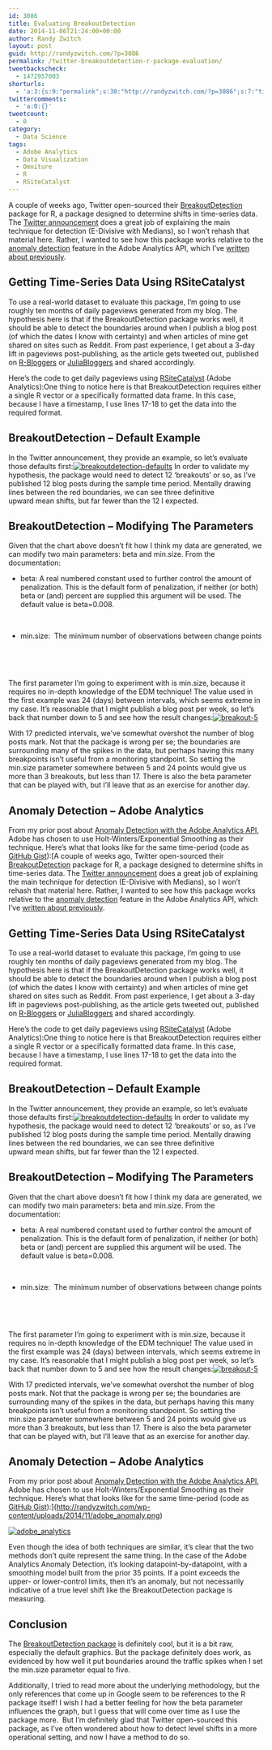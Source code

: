 ```yaml
---
id: 3086
title: Evaluating BreakoutDetection
date: 2014-11-06T21:24:00+00:00
author: Randy Zwitch
layout: post
guid: http://randyzwitch.com/?p=3086
permalink: /twitter-breakoutdetection-r-package-evaluation/
tweetbackscheck:
  - 1472957003
shorturls:
  - 'a:3:{s:9:"permalink";s:30:"http://randyzwitch.com/?p=3086";s:7:"tinyurl";s:26:"http://tinyurl.com/m9swzkp";s:4:"isgd";s:19:"http://is.gd/Qbqcmj";}'
twittercomments:
  - 'a:0:{}'
tweetcount:
  - 0
category:
  - Data Science
tags:
  - Adobe Analytics
  - Data Visualization
  - Omniture
  - R
  - RSiteCatalyst
---
```

A couple of weeks ago, Twitter open-sourced their <a title="Breakout Detection Twitter R" href="https://blog.twitter.com/2014/breakout-detection-in-the-wild" target="_blank">BreakoutDetection</a> package for R, a package designed to determine shifts in time-series data. The <a title="Twitter Breakout Detection" href="https://blog.twitter.com/2014/breakout-detection-in-the-wild" target="_blank">Twitter announcement</a> does a great job of explaining the main technique for detection (E-Divisive with Medians), so I won&#8217;t rehash that material here. Rather, I wanted to see how this package works relative to the <a title="RSiteCatalyst Anomaly Detection" href="http://randyzwitch.com/anomaly-detection-adobe-analytics-api/" target="_blank">anomaly detection</a> feature in the Adobe Analytics API, which I&#8217;ve <a title="Anomaly Detection Adobe API" href="http://randyzwitch.com/anomaly-detection-adobe-analytics-api/" target="_blank">written about previously</a>.

## Getting Time-Series Data Using RSiteCatalyst

To use a real-world dataset to evaluate this package, I&#8217;m going to use roughly ten months of daily pageviews generated from my blog. The hypothesis here is that if the BreakoutDetection package works well, it should be able to detect the boundaries around when I publish a blog post (of which the dates I know with certainty) and when articles of mine get shared on sites such as Reddit. From past experience, I get about a 3-day lift in pageviews post-publishing, as the article gets tweeted out, published on <a title="R Bloggers" href="http://www.r-bloggers.com/" target="_blank">R-Bloggers</a> or <a title="Julia Bloggers" href="http://www.juliabloggers.com/" target="_blank">JuliaBloggers</a> and shared accordingly.

Here&#8217;s the code to get daily pageviews using [RSiteCatalyst](http://cran.r-project.org/web/packages/RSiteCatalyst/index.html "RSiteCatalyst") (Adobe Analytics):One thing to notice here is that BreakoutDetection requires either a single R vector or a specifically formatted data frame. In this case, because I have a timestamp, I use lines 17-18 to get the data into the required format.



## BreakoutDetection &#8211; Default Example

In the Twitter announcement, they provide an example, so let&#8217;s evaluate those defaults first:[<img class="aligncenter size-full wp-image-3091" src="http://i0.wp.com/randyzwitch.com/wp-content/uploads/2014/11/breakoutdetection-defaults.png?fit=800%2C384" alt="breakoutdetection-defaults" srcset="http://i0.wp.com/randyzwitch.com/wp-content/uploads/2014/11/breakoutdetection-defaults.png?w=800 800w, http://i0.wp.com/randyzwitch.com/wp-content/uploads/2014/11/breakoutdetection-defaults.png?resize=150%2C72 150w, http://i0.wp.com/randyzwitch.com/wp-content/uploads/2014/11/breakoutdetection-defaults.png?resize=300%2C144 300w" sizes="(max-width: 800px) 100vw, 800px" data-recalc-dims="1" />](http://i0.wp.com/randyzwitch.com/wp-content/uploads/2014/11/breakoutdetection-defaults.png) In order to validate my hypothesis, the package would need to detect 12 &#8216;breakouts&#8217; or so, as I&#8217;ve published 12 blog posts during the sample time period. Mentally drawing lines between the red boundaries, we can see three definitive upward mean shifts, but far fewer than the 12 I expected.

## BreakoutDetection &#8211; Modifying The Parameters

Given that the chart above doesn&#8217;t fit how I think my data are generated, we can modify two main parameters: beta and min.size. From the documentation:

  * beta: A real numbered constant used to further control the amount of penalization. This is the default form of penalization, if neither (or both) beta or (and) percent are supplied this argument will be used. The default value is beta=0.008.

&nbsp;

  * min.size:  The minimum number of observations between change points

&nbsp;

&nbsp;

The first parameter I&#8217;m going to experiment with is min.size, because it requires no in-depth knowledge of the EDM technique! The value used in the first example was 24 (days) between intervals, which seems extreme in my case. It&#8217;s reasonable that I might publish a blog post per week, so let&#8217;s back that number down to 5 and see how the result changes:[<img class="aligncenter size-full wp-image-3096" src="http://i1.wp.com/randyzwitch.com/wp-content/uploads/2014/11/breakout-5.png?fit=800%2C384" alt="breakout-5" srcset="http://i1.wp.com/randyzwitch.com/wp-content/uploads/2014/11/breakout-5.png?w=800 800w, http://i1.wp.com/randyzwitch.com/wp-content/uploads/2014/11/breakout-5.png?resize=150%2C72 150w, http://i1.wp.com/randyzwitch.com/wp-content/uploads/2014/11/breakout-5.png?resize=300%2C144 300w" sizes="(max-width: 800px) 100vw, 800px" data-recalc-dims="1" />](http://i1.wp.com/randyzwitch.com/wp-content/uploads/2014/11/breakout-5.png)

With 17 predicted intervals, we&#8217;ve somewhat overshot the number of blog posts mark. Not that the package is wrong per se; the boundaries are surrounding many of the spikes in the data, but perhaps having this many breakpoints isn&#8217;t useful from a monitoring standpoint. So setting the min.size parameter somewhere between 5 and 24 points would give us more than 3 breakouts, but less than 17. There is also the beta parameter that can be played with, but I&#8217;ll leave that as an exercise for another day.

## Anomaly Detection &#8211; Adobe Analytics

From my prior post about <a title="Anomaly Detection Adobe API" href="http://randyzwitch.com/anomaly-detection-adobe-analytics-api/" target="_blank">Anomaly Detection with the Adobe Analytics API</a>, Adobe has chosen to use Holt-Winters/Exponential Smoothing as their technique. Here&#8217;s what that looks like for the same time-period (code as <a title="ggplot gist" href="https://gist.github.com/10ee7e43f1974015bf55.git" target="_blank">GitHub Gist</a>):[A couple of weeks ago, Twitter open-sourced their <a title="Breakout Detection Twitter R" href="https://blog.twitter.com/2014/breakout-detection-in-the-wild" target="_blank">BreakoutDetection</a> package for R, a package designed to determine shifts in time-series data. The <a title="Twitter Breakout Detection" href="https://blog.twitter.com/2014/breakout-detection-in-the-wild" target="_blank">Twitter announcement</a> does a great job of explaining the main technique for detection (E-Divisive with Medians), so I won&#8217;t rehash that material here. Rather, I wanted to see how this package works relative to the <a title="RSiteCatalyst Anomaly Detection" href="http://randyzwitch.com/anomaly-detection-adobe-analytics-api/" target="_blank">anomaly detection</a> feature in the Adobe Analytics API, which I&#8217;ve <a title="Anomaly Detection Adobe API" href="http://randyzwitch.com/anomaly-detection-adobe-analytics-api/" target="_blank">written about previously</a>.

## Getting Time-Series Data Using RSiteCatalyst

To use a real-world dataset to evaluate this package, I&#8217;m going to use roughly ten months of daily pageviews generated from my blog. The hypothesis here is that if the BreakoutDetection package works well, it should be able to detect the boundaries around when I publish a blog post (of which the dates I know with certainty) and when articles of mine get shared on sites such as Reddit. From past experience, I get about a 3-day lift in pageviews post-publishing, as the article gets tweeted out, published on <a title="R Bloggers" href="http://www.r-bloggers.com/" target="_blank">R-Bloggers</a> or <a title="Julia Bloggers" href="http://www.juliabloggers.com/" target="_blank">JuliaBloggers</a> and shared accordingly.

Here&#8217;s the code to get daily pageviews using [RSiteCatalyst](http://cran.r-project.org/web/packages/RSiteCatalyst/index.html "RSiteCatalyst") (Adobe Analytics):One thing to notice here is that BreakoutDetection requires either a single R vector or a specifically formatted data frame. In this case, because I have a timestamp, I use lines 17-18 to get the data into the required format.



## BreakoutDetection &#8211; Default Example

In the Twitter announcement, they provide an example, so let&#8217;s evaluate those defaults first:[<img class="aligncenter size-full wp-image-3091" src="http://i0.wp.com/randyzwitch.com/wp-content/uploads/2014/11/breakoutdetection-defaults.png?fit=800%2C384" alt="breakoutdetection-defaults" srcset="http://i0.wp.com/randyzwitch.com/wp-content/uploads/2014/11/breakoutdetection-defaults.png?w=800 800w, http://i0.wp.com/randyzwitch.com/wp-content/uploads/2014/11/breakoutdetection-defaults.png?resize=150%2C72 150w, http://i0.wp.com/randyzwitch.com/wp-content/uploads/2014/11/breakoutdetection-defaults.png?resize=300%2C144 300w" sizes="(max-width: 800px) 100vw, 800px" data-recalc-dims="1" />](http://i0.wp.com/randyzwitch.com/wp-content/uploads/2014/11/breakoutdetection-defaults.png) In order to validate my hypothesis, the package would need to detect 12 &#8216;breakouts&#8217; or so, as I&#8217;ve published 12 blog posts during the sample time period. Mentally drawing lines between the red boundaries, we can see three definitive upward mean shifts, but far fewer than the 12 I expected.

## BreakoutDetection &#8211; Modifying The Parameters

Given that the chart above doesn&#8217;t fit how I think my data are generated, we can modify two main parameters: beta and min.size. From the documentation:

  * beta: A real numbered constant used to further control the amount of penalization. This is the default form of penalization, if neither (or both) beta or (and) percent are supplied this argument will be used. The default value is beta=0.008.

&nbsp;

  * min.size:  The minimum number of observations between change points

&nbsp;

&nbsp;

The first parameter I&#8217;m going to experiment with is min.size, because it requires no in-depth knowledge of the EDM technique! The value used in the first example was 24 (days) between intervals, which seems extreme in my case. It&#8217;s reasonable that I might publish a blog post per week, so let&#8217;s back that number down to 5 and see how the result changes:[<img class="aligncenter size-full wp-image-3096" src="http://i1.wp.com/randyzwitch.com/wp-content/uploads/2014/11/breakout-5.png?fit=800%2C384" alt="breakout-5" srcset="http://i1.wp.com/randyzwitch.com/wp-content/uploads/2014/11/breakout-5.png?w=800 800w, http://i1.wp.com/randyzwitch.com/wp-content/uploads/2014/11/breakout-5.png?resize=150%2C72 150w, http://i1.wp.com/randyzwitch.com/wp-content/uploads/2014/11/breakout-5.png?resize=300%2C144 300w" sizes="(max-width: 800px) 100vw, 800px" data-recalc-dims="1" />](http://i1.wp.com/randyzwitch.com/wp-content/uploads/2014/11/breakout-5.png)

With 17 predicted intervals, we&#8217;ve somewhat overshot the number of blog posts mark. Not that the package is wrong per se; the boundaries are surrounding many of the spikes in the data, but perhaps having this many breakpoints isn&#8217;t useful from a monitoring standpoint. So setting the min.size parameter somewhere between 5 and 24 points would give us more than 3 breakouts, but less than 17. There is also the beta parameter that can be played with, but I&#8217;ll leave that as an exercise for another day.

## Anomaly Detection &#8211; Adobe Analytics

From my prior post about <a title="Anomaly Detection Adobe API" href="http://randyzwitch.com/anomaly-detection-adobe-analytics-api/" target="_blank">Anomaly Detection with the Adobe Analytics API</a>, Adobe has chosen to use Holt-Winters/Exponential Smoothing as their technique. Here&#8217;s what that looks like for the same time-period (code as <a title="ggplot gist" href="https://gist.github.com/10ee7e43f1974015bf55.git" target="_blank">GitHub Gist</a>):](http://randyzwitch.com/wp-content/uploads/2014/11/adobe_anomaly.png)

[<img class="aligncenter size-full wp-image-3103" src="http://i2.wp.com/randyzwitch.com/wp-content/uploads/2014/11/adobe_analytics.png?fit=800%2C502" alt="adobe_analytics" srcset="http://i2.wp.com/randyzwitch.com/wp-content/uploads/2014/11/adobe_analytics.png?w=800 800w, http://i2.wp.com/randyzwitch.com/wp-content/uploads/2014/11/adobe_analytics.png?resize=150%2C94 150w, http://i2.wp.com/randyzwitch.com/wp-content/uploads/2014/11/adobe_analytics.png?resize=300%2C188 300w" sizes="(max-width: 800px) 100vw, 800px" data-recalc-dims="1" />](http://i2.wp.com/randyzwitch.com/wp-content/uploads/2014/11/adobe_analytics.png)

Even though the idea of both techniques are similar, it&#8217;s clear that the two methods don&#8217;t quite represent the same thing. In the case of the Adobe Analytics Anomaly Detection, it&#8217;s looking datapoint-by-datapoint, with a smoothing model built from the prior 35 points. If a point exceeds the upper- or lower-control limits, then it&#8217;s an anomaly, but not necessarily indicative of a true level shift like the BreakoutDetection package is measuring.

## Conclusion

The <a title="Breakout Detection GitHub" href="https://github.com/twitter/BreakoutDetection" target="_blank">BreakoutDetection package</a> is definitely cool, but it is a bit raw, especially the default graphics. But the package definitely does work, as evidenced by how well it put boundaries around the traffic spikes when I set the min.size parameter equal to five.

Additionally, I tried to read more about the underlying methodology, but the only references that come up in Google seem to be references to the R package itself! I wish I had a better feeling for how the beta parameter influences the graph, but I guess that will come over time as I use the package more.  But I&#8217;m definitely glad that Twitter open-sourced this package, as I&#8217;ve often wondered about how to detect level shifts in a more operational setting, and now I have a method to do so.
